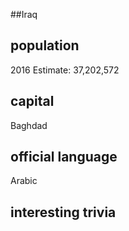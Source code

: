 ##Iraq
## population
2016 Estimate: 37,202,572

## capital
Baghdad
 
## official language
Arabic

## interesting trivia






